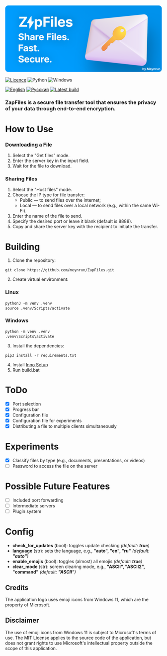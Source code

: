 ![ZapFiles](./assets/ZapFiles-banner.png)

[![Licence](https://img.shields.io/github/license/Ileriayo/markdown-badges?style=for-the-badge)](./LICENSE)
![Python](https://img.shields.io/badge/python-3670A0?style=for-the-badge&logo=python&logoColor=ffdd54)
![Windows](https://img.shields.io/badge/Windows-0078D6?style=for-the-badge&logo=windows&logoColor=white)

[![English](https://img.shields.io/badge/English-0078D4?style=for-the-badge&logo=download&logoColor=white)](./README.md)
[![Русский](https://img.shields.io/badge/Русский-D52B1E?style=for-the-badge&logo=download&logoColor=white)](./README-ru.md)
[![Latest build](https://img.shields.io/badge/Download%20latest-66CC00?style=for-the-badge&logo=download&logoColor=white)](https://github.com/meynrun/ZapFiles/releases/latest/download/Setup-x64.exe)

### **ZapFiles** is a secure file transfer tool that ensures the privacy of your data through end-to-end encryption.

# How to Use
### Downloading a File
1. Select the "Get files" mode.
2. Enter the server key in the input field.
3. Wait for the file to download.

### Sharing Files
1. Select the "Host files" mode.
2. Choose the IP type for file transfer:
   - Public — to send files over the internet;
   - Local — to send files over a local network (e.g., within the same Wi-Fi).
3. Enter the name of the file to send.
4. Specify the desired port or leave it blank (default is 8888).
5. Copy and share the server key with the recipient to initiate the transfer.

# Building
1. Clone the repository: 
```shell
git clone https://github.com/meynrun/ZapFiles.git
```
2. Create virtual environment:
### Linux
```shell
python3 -m venv .venv
source .venv/Scripts/activate
```
### Windows
```shell
python -m venv .venv
.venv\Scripts\activate
```
3. Install the dependencies: 
```shell
pip3 install -r requirements.txt
```
4. Install [Inno Setup](https://jrsoftware.org/download.php/is.exe)
5. Run build.bat

# ToDo
- [x] Port selection
- [x] Progress bar
- [x] Configuration file
- [x] Configuration file for experiments
- [x] Distributing a file to multiple clients simultaneously

# Experiments
- [x] Classify files by type (e.g., documents, presentations, or videos)
- [ ] Password to access the file on the server

# Possible Future Features
- [ ] Included port forwarding
- [ ] Intermediate servers
- [ ] Plugin system

# Config
- **check_for_updates** (bool): toggles update checking _(default: **true**)_  
- **language** (str): sets the language, e.g., **"auto", "en", "ru"** _(default: **"auto"**)_  
- **enable_emojis** (bool): toggles (almost) all emojis _(default: **true**)_  
- **clear_mode** (str): screen clearing mode, e.g., **"ASCII", "ASCII2", "command"** _(default: **"ASCII"**)_

## Credits
The application logo uses emoji icons from Windows 11, which are the property of Microsoft. 
## Disclaimer
The use of emoji icons from Windows 11 is subject to Microsoft's terms of use. The MIT License applies to the source code of the application, but does not grant rights to use Microsoft's intellectual property outside the scope of this application.
